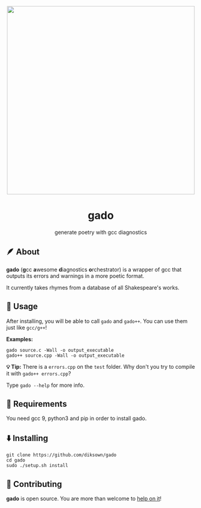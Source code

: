 <p align="center"><img src="https://user-images.githubusercontent.com/49994083/144731656-29900b63-7824-4077-b109-9a771af67e38.png" width="500px"></p>
<h1 align="center">gado</h1>
<p align="center">generate poetry with gcc diagnostics</p>

## 🪶 About 

**gado** (**g**cc **a**wesome **d**iagnostics **o**rchestrator) is a wrapper of gcc that outputs its errors and warnings in a more poetic format.

It currently takes rhymes from a database of all Shakespeare's works.

## 🔎 Usage 

After installing, you will be able to call `gado` and `gado++`. You can use them just like `gcc/g++`!

**Examples:**

```
gado source.c -Wall -o output_executable
gado++ source.cpp -Wall -o output_executable
```

**💡 Tip:** There is a `errors.cpp` on the `test` folder. Why don't you try to compile it with `gado++ errors.cpp`?

Type `gado --help` for more info.

## 📝 Requirements

You need gcc 9, python3 and pip in order to install gado.

## ⬇️ Installing

```
git clone https://github.com/diksown/gado
cd gado
sudo ./setup.sh install
```

## 🤝 Contributing

**gado** is open source. You are more than welcome to [help on it](https://github.com/diksown/gado/issues)!
